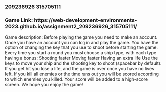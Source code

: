 <h3>209236926 315705111</h3>
<h3>Game Link: https://web-development-environments-2023.github.io/assignment2_209236926_315705111/</h3>

Game description:
  Before playing the game you need to make an account.
  Once you have an account you can log in and play the game.
  You have the option of changing the key that you use to shoot before starting the game.
  Every time you start a round you must choose a ship type, with each type having a bonus:
    Shooting faster
    Moving faster
    Having an extra life
  Use the keys to move your ship and the shooting key to shoot (spacebar by default).
  If you get hit you lose a life, and the game is over once you have no lives left.
  If you kill all enemies or the time runs out you will be scored according to which enemies you killed.
  Your score will be added to a high-score screen.
We hope you enjoy the game!
